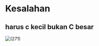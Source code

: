 # Kesalahan

## harus c kecil bukan C besar
![(271)](https://github.com/Riswan-Nopiyar/belajar-React/assets/103617674/636921c3-12cc-4977-b7b2-d2bc95b220cb)
